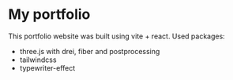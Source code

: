 # My portfolio

This portfolio website was built using vite + react.
Used packages:
 - three.js with drei, fiber and postprocessing
 - tailwindcss
 - typewriter-effect